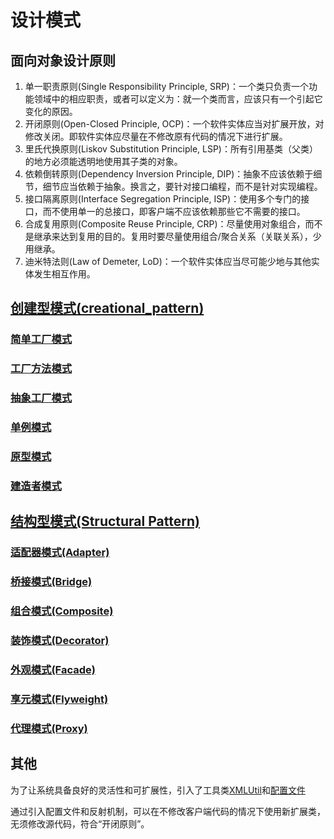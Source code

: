 # 设计模式

## 面向对象设计原则

1. 单一职责原则(Single Responsibility Principle, SRP)：一个类只负责一个功能领域中的相应职责，或者可以定义为：就一个类而言，应该只有一个引起它变化的原因。
2. 开闭原则(Open-Closed Principle, OCP)：一个软件实体应当对扩展开放，对修改关闭。即软件实体应尽量在不修改原有代码的情况下进行扩展。
3. 里氏代换原则(Liskov Substitution Principle, LSP)：所有引用基类（父类）的地方必须能透明地使用其子类的对象。
4. 依赖倒转原则(Dependency Inversion Principle, DIP)：抽象不应该依赖于细节，细节应当依赖于抽象。换言之，要针对接口编程，而不是针对实现编程。
5. 接口隔离原则(Interface Segregation Principle, ISP)：使用多个专门的接口，而不使用单一的总接口，即客户端不应该依赖那些它不需要的接口。
6. 合成复用原则(Composite Reuse Principle, CRP)：尽量使用对象组合，而不是继承来达到复用的目的。复用时要尽量使用组合/聚合关系（关联关系），少用继承。
7. 迪米特法则(Law of Demeter, LoD)：一个软件实体应当尽可能少地与其他实体发生相互作用。

## [创建型模式(creational_pattern)](creational_pattern)

### [简单工厂模式](creational_pattern/simple_factory_pattern)
### [工厂方法模式](creational_pattern/factory_method_pattern)
### [抽象工厂模式](creational_pattern/abstract_factory_pattern)
### [单例模式](creational_pattern/singleton_pattern)
### [原型模式](creational_pattern/prototype_pattern)
### [建造者模式](creational_pattern/builder_pattern)

## [结构型模式(Structural Pattern)](structural_pattern)

### [适配器模式(Adapter)](structural_pattern/adapter)
### [桥接模式(Bridge)](structural_pattern/bridge)
### [组合模式(Composite)](structural_pattern/composite)
### [装饰模式(Decorator)](structural_pattern/decorator)
### [外观模式(Facade)](structural_pattern/facade)
### [享元模式(Flyweight)](structural_pattern/flyweight)
### [代理模式(Proxy)](structural_pattern/proxy)

## 其他

为了让系统具备良好的灵活性和可扩展性，引入了工具类[XMLUtil](util/XMLUtil.java)和[配置文件](util/config.xml)

通过引入配置文件和反射机制，可以在不修改客户端代码的情况下使用新扩展类，无须修改源代码，符合“开闭原则”。